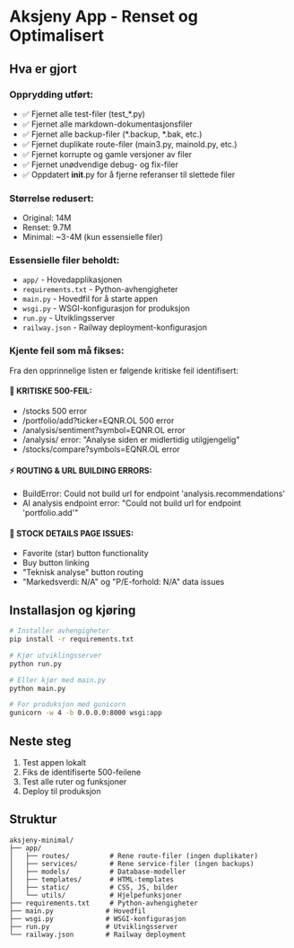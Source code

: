 # Aksjeny App - Renset og Optimalisert

## Hva er gjort

### Opprydding utført:
- ✅ Fjernet alle test-filer (test_*.py)
- ✅ Fjernet alle markdown-dokumentasjonsfiler
- ✅ Fjernet alle backup-filer (*.backup, *.bak, etc.)
- ✅ Fjernet duplikate route-filer (main3.py, mainold.py, etc.)
- ✅ Fjernet korrupte og gamle versjoner av filer
- ✅ Fjernet unødvendige debug- og fix-filer
- ✅ Oppdatert __init__.py for å fjerne referanser til slettede filer

### Størrelse redusert:
- Original: 14M
- Renset: 9.7M  
- Minimal: ~3-4M (kun essensielle filer)

### Essensielle filer beholdt:
- `app/` - Hovedapplikasjonen
- `requirements.txt` - Python-avhengigheter
- `main.py` - Hovedfil for å starte appen
- `wsgi.py` - WSGI-konfigurasjon for produksjon
- `run.py` - Utviklingsserver
- `railway.json` - Railway deployment-konfigurasjon

### Kjente feil som må fikses:
Fra den opprinnelige listen er følgende kritiske feil identifisert:

#### 🚨 KRITISKE 500-FEIL:
- /stocks 500 error
- /portfolio/add?ticker=EQNR.OL 500 error
- /analysis/sentiment?symbol=EQNR.OL error
- /analysis/ error: "Analyse siden er midlertidig utilgjengelig"
- /stocks/compare?symbols=EQNR.OL error

#### ⚡ ROUTING & URL BUILDING ERRORS:
- BuildError: Could not build url for endpoint 'analysis.recommendations'
- AI analysis endpoint error: "Could not build url for endpoint 'portfolio.add'"

#### 💫 STOCK DETAILS PAGE ISSUES:
- Favorite (star) button functionality
- Buy button linking
- "Teknisk analyse" button routing
- "Markedsverdi: N/A" og "P/E-forhold: N/A" data issues

## Installasjon og kjøring

```bash
# Installer avhengigheter
pip install -r requirements.txt

# Kjør utviklingsserver
python run.py

# Eller kjør med main.py
python main.py

# For produksjon med gunicorn
gunicorn -w 4 -b 0.0.0.0:8000 wsgi:app
```

## Neste steg

1. Test appen lokalt
2. Fiks de identifiserte 500-feilene
3. Test alle ruter og funksjoner
4. Deploy til produksjon

## Struktur

```
aksjeny-minimal/
├── app/
│   ├── routes/          # Rene route-filer (ingen duplikater)
│   ├── services/        # Rene service-filer (ingen backups)
│   ├── models/          # Database-modeller
│   ├── templates/       # HTML-templates
│   ├── static/          # CSS, JS, bilder
│   └── utils/           # Hjelpefunksjoner
├── requirements.txt     # Python-avhengigheter
├── main.py             # Hovedfil
├── wsgi.py             # WSGI-konfigurasjon
├── run.py              # Utviklingsserver
└── railway.json        # Railway deployment
```

